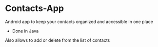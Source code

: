 # Contacts-App

Android app to keep your contacts organized and accessible in one place

- Done in Java

Also allows to add or delete from the list of contacts













